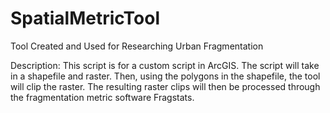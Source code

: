 # SpatialMetricTool
Tool Created and Used for Researching Urban Fragmentation

Description: This script is for a custom script in ArcGIS. The script will take in a shapefile and raster. Then, using the polygons in the shapefile, the tool will clip the raster. The resulting raster clips will then be processed through the fragmentation metric software Fragstats.
